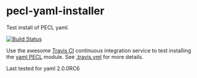 pecl-yaml-installer
===================

Test install of PECL yaml.

[![Build Status](https://travis-ci.org/bd808/pecl-yaml-installer.png?branch=master)](https://travis-ci.org/bd808/pecl-yaml-installer)

Use the awesome [Travis CI][] continuous integration service to test
installing the [yaml PECL][] module. See [.travis.yml][] for more details.

Last tested for yaml 2.0.0RC6

[Travis CI]: http://about.travis-ci.org/
[yaml PECL]: http://pecl.php.net/package/yaml
[.travis.yml]: .travis.yml
